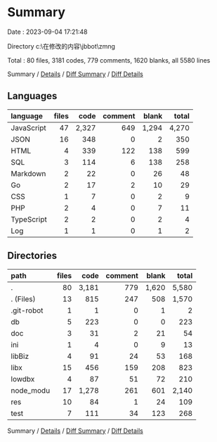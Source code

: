 # Summary

Date : 2023-09-04 17:21:48

Directory c:\\在修改的内容\\jbbot\\zmng

Total : 80 files,  3181 codes, 779 comments, 1620 blanks, all 5580 lines

Summary / [Details](details.md) / [Diff Summary](diff.md) / [Diff Details](diff-details.md)

## Languages
| language | files | code | comment | blank | total |
| :--- | ---: | ---: | ---: | ---: | ---: |
| JavaScript | 47 | 2,327 | 649 | 1,294 | 4,270 |
| JSON | 16 | 348 | 0 | 2 | 350 |
| HTML | 4 | 339 | 122 | 138 | 599 |
| SQL | 3 | 114 | 6 | 138 | 258 |
| Markdown | 2 | 22 | 0 | 26 | 48 |
| Go | 2 | 17 | 2 | 10 | 29 |
| CSS | 1 | 7 | 0 | 2 | 9 |
| PHP | 2 | 4 | 0 | 7 | 11 |
| TypeScript | 2 | 2 | 0 | 2 | 4 |
| Log | 1 | 1 | 0 | 1 | 2 |

## Directories
| path | files | code | comment | blank | total |
| :--- | ---: | ---: | ---: | ---: | ---: |
| . | 80 | 3,181 | 779 | 1,620 | 5,580 |
| . (Files) | 13 | 815 | 247 | 508 | 1,570 |
| .git-robot | 1 | 1 | 0 | 1 | 2 |
| db | 5 | 223 | 0 | 0 | 223 |
| doc | 3 | 31 | 2 | 21 | 54 |
| ini | 1 | 4 | 0 | 9 | 13 |
| libBiz | 4 | 91 | 24 | 53 | 168 |
| libx | 15 | 456 | 159 | 208 | 823 |
| lowdbx | 4 | 87 | 51 | 72 | 210 |
| node_modu | 17 | 1,278 | 261 | 601 | 2,140 |
| res | 10 | 84 | 1 | 24 | 109 |
| test | 7 | 111 | 34 | 123 | 268 |

Summary / [Details](details.md) / [Diff Summary](diff.md) / [Diff Details](diff-details.md)